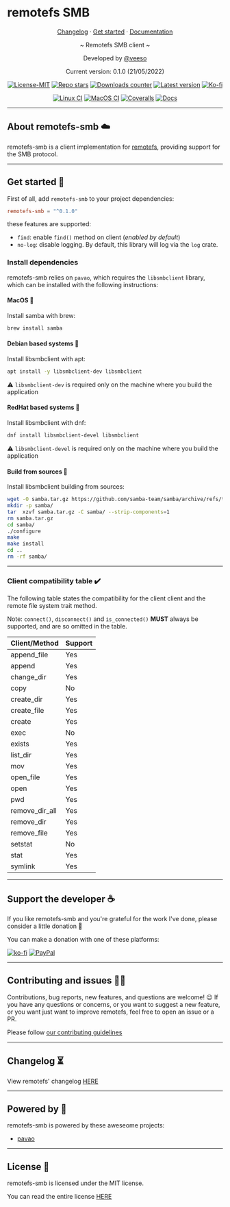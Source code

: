 # remotefs SMB

<p align="center">
  <a href="https://veeso.github.io/remotefs-smb/blob/main/CHANGELOG.md" target="_blank">Changelog</a>
  ·
  <a href="#get-started">Get started</a>
  ·
  <a href="https://docs.rs/remotefs-smb" target="_blank">Documentation</a>
</p>

<p align="center">~ Remotefs SMB client ~</p>

<p align="center">Developed by <a href="https://veeso.github.io/" target="_blank">@veeso</a></p>
<p align="center">Current version: 0.1.0 (21/05/2022)</p>

<p align="center">
  <a href="https://opensource.org/licenses/MIT"
    ><img
      src="https://img.shields.io/badge/License-MIT-teal.svg"
      alt="License-MIT"
  /></a>
  <a href="https://github.com/veeso/remotefs-rs-smb/stargazers"
    ><img
      src="https://img.shields.io/github/stars/veeso/remotefs-rs-smb.svg"
      alt="Repo stars"
  /></a>
  <a href="https://crates.io/crates/remotefs-smb"
    ><img
      src="https://img.shields.io/crates/d/remotefs-smb.svg"
      alt="Downloads counter"
  /></a>
  <a href="https://crates.io/crates/remotefs-smb"
    ><img
      src="https://img.shields.io/crates/v/remotefs-smb.svg"
      alt="Latest version"
  /></a>
  <a href="https://ko-fi.com/veeso">
    <img
      src="https://img.shields.io/badge/donate-ko--fi-red"
      alt="Ko-fi"
  /></a>
</p>
<p align="center">
  <a href="https://github.com/veeso/remotefs-rs-smb/actions"
    ><img
      src="https://github.com/veeso/remotefs-rs-smb/workflows/Linux/badge.svg"
      alt="Linux CI"
  /></a>
  <a href="https://github.com/veeso/remotefs-rs-smb/actions"
    ><img
      src="https://github.com/veeso/remotefs-rs-smb/workflows/MacOS/badge.svg"
      alt="MacOS CI"
  /></a>
  <a href="https://coveralls.io/github/veeso/remotefs-rs-smb"
    ><img
      src="https://coveralls.io/repos/github/veeso/remotefs-rs-smb/badge.svg"
      alt="Coveralls"
  /></a>
  <a href="https://docs.rs/remotefs-smb"
    ><img
      src="https://docs.rs/remotefs-smb/badge.svg"
      alt="Docs"
  /></a>
</p>

---

## About remotefs-smb ☁️

remotefs-smb is a client implementation for [remotefs](https://github.com/veeso/remotefs-rs), providing support for the SMB protocol.

---

## Get started 🚀

First of all, add `remotefs-smb` to your project dependencies:

```toml
remotefs-smb = "^0.1.0"
```

these features are supported:

- `find`: enable `find()` method on client (*enabled by default*)
- `no-log`: disable logging. By default, this library will log via the `log` crate.

### Install dependencies

remotefs-smb relies on `pavao`, which requires the `libsmbclient` library, which can be installed with the following instructions:

#### MacOS 🍎

Install samba with brew:

```sh
brew install samba
```

#### Debian based systems 🐧

Install libsmbclient with apt:

```sh
apt install -y libsmbclient-dev libsmbclient
```

⚠️ `libsmbclient-dev` is required only on the machine where you build the application

#### RedHat based systems 🐧

Install libsmbclient with dnf:

```sh
dnf install libsmbclient-devel libsmbclient
```

⚠️ `libsmbclient-devel` is required only on the machine where you build the application

#### Build from sources 📁

Install libsmbclient building from sources:

```sh
wget -O samba.tar.gz https://github.com/samba-team/samba/archive/refs/tags/samba-4.16.1.tar.gz
mkdir -p samba/
tar  xzvf samba.tar.gz -C samba/ --strip-components=1
rm samba.tar.gz
cd samba/
./configure
make
make install
cd ..
rm -rf samba/
```

---

### Client compatibility table ✔️

The following table states the compatibility for the client client and the remote file system trait method.

Note: `connect()`, `disconnect()` and `is_connected()` **MUST** always be supported, and are so omitted in the table.

| Client/Method  | Support |
|----------------|---------|
| append_file    | Yes     |
| append         | Yes     |
| change_dir     | Yes     |
| copy           | No      |
| create_dir     | Yes     |
| create_file    | Yes     |
| create         | Yes     |
| exec           | No      |
| exists         | Yes     |
| list_dir       | Yes     |
| mov            | Yes     |
| open_file      | Yes     |
| open           | Yes     |
| pwd            | Yes     |
| remove_dir_all | Yes     |
| remove_dir     | Yes     |
| remove_file    | Yes     |
| setstat        | No      |
| stat           | Yes     |
| symlink        | Yes     |

---

## Support the developer ☕

If you like remotefs-smb and you're grateful for the work I've done, please consider a little donation 🥳

You can make a donation with one of these platforms:

[![ko-fi](https://img.shields.io/badge/Ko--fi-F16061?style=for-the-badge&logo=ko-fi&logoColor=white)](https://ko-fi.com/veeso)
[![PayPal](https://img.shields.io/badge/PayPal-00457C?style=for-the-badge&logo=paypal&logoColor=white)](https://www.paypal.me/chrisintin)

---

## Contributing and issues 🤝🏻

Contributions, bug reports, new features, and questions are welcome! 😉
If you have any questions or concerns, or you want to suggest a new feature, or you want just want to improve remotefs, feel free to open an issue or a PR.

Please follow [our contributing guidelines](CONTRIBUTING.md)

---

## Changelog ⏳

View remotefs' changelog [HERE](CHANGELOG.md)

---

## Powered by 💪

remotefs-smb is powered by these aweseome projects:

- [pavao](https://github.com/veeso/pavao)

---

## License 📃

remotefs-smb is licensed under the MIT license.

You can read the entire license [HERE](LICENSE)
